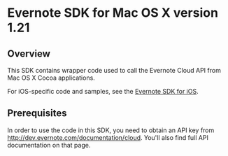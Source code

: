 Evernote SDK for Mac OS X version 1.21
===========================================

Overview
--------
This SDK contains wrapper code used to call the Evernote Cloud API from Mac OS X Cocoa applications.

For iOS-specific code and samples, see the [Evernote SDK for iOS](http://www.github.com/evernote/evernote-sdk-ios).

Prerequisites
-------------
In order to use the code in this SDK, you need to obtain an API key from http://dev.evernote.com/documentation/cloud. You'll also find full API documentation on that page.

